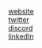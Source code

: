 [website](https://tanmay.sh/)
<br/>
[twitter](https://twitter.com/0xtanmay)
<br/>
[discord](https://discordapp.com/users/757670601442721793)
<br/>
[linkedIn](https://www.linkedin.com/in/tanmayk5/)

